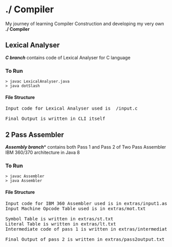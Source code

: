 # ./ Compiler
My journey of learning Compiler Construction and developing my very own **./ Compiler**

## Lexical Analyser
***C branch*** contains code of Lexical Analyser for C language    

### To Run
```
> javac LexicalAnalyser.java
> java dotSlash
```
#### File Structure
<pre>
Input code for Lexical Analyser used is  /input.c    

Final Output is written in CLI itself</pre>

## 2 Pass Assembler
***Assembly branch**** contains both Pass 1 and Pass 2 of Two Pass Assembler IBM 360/370 architecture in Java 8    

### To Run
```
> javac Assembler
> java Assembler
```
#### File Structure
<pre>
Input code for IBM 360 Assembler used is in extras/input1.asm  
Input Machine Opcode Table used is in extras/mot.txt  

Symbol Table is written in extras/st.txt  
Literal Table is written in extras/lt.txt  
Intermediate code of pass 1 is written in extras/intermediate_pass1.txt  

Final Output of pass 2 is written in extras/pass2output.txt</pre>
